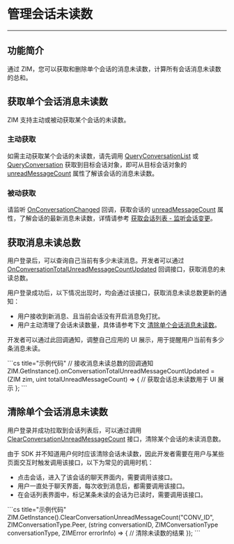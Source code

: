 # 管理会话未读数

- - -

## 功能简介

通过 ZIM，您可以获取和删除单个会话的消息未读数，计算所有会话消息未读数的总和。

## 获取单个会话消息未读数

ZIM 支持主动或被动获取某个会话的未读数。

### 主动获取

如需主动获取某个会话的未读数，请先调用 [QueryConversationList](https://doc-zh.zego.im/article/api?doc=zim_API~cs_unity3d~class~ZIM#query-conversation-list) 或 [QueryConversation](https://doc-zh.zego.im/article/api?doc=zim_API~cs_unity3d~class~ZIM#query-conversation) 获取到目标会话对象，即可从目标会话对象的 [unreadMessageCount](https://doc-zh.zego.im/article/api?doc=zim_API~cs_unity3d~class~ZIMConversation#unread-message-count) 属性了解该会话的消息未读数。

### 被动获取

请监听 [OnConversationChanged](https://doc-zh.zego.im/article/api?doc=zim_API~cs_unity3d~class~ZIMEventHandler#on-conversation-changed) 回调，获取会话的 [unreadMessageCount](https://doc-zh.zego.im/article/api?doc=zim_API~cs_unity3d~class~ZIMConversation#unread-message-count) 属性，了解会话的最新消息未读数，详情请参考 [获取会话列表 - 监听会话变更](/zim-u3d/guides/conversation/get-the-conversation-list#监听会话变更)。


## 获取消息未读总数

用户登录后，可以查询自己当前有多少未读消息。开发者可以通过 [OnConversationTotalUnreadMessageCountUpdated](https://doc-zh.zego.im/article/api?doc=zim_API~cs_unity3d~class~ZIMEventHandler#on-conversation-total-unread-message-count-updated) 回调接口，获取消息的未读总数。

用户登录成功后，以下情况出现时，均会通过该接口，获取消息未读总数更新的通知：

- 用户接收到新消息、且当前会话没有开启消息免打扰。
- 用户主动清理了会话未读数量，具体请参考下文 [清除单个会话消息未读数](/zim-u3d/guides/conversation/manage-unread-message-counts#清除单个会话消息未读数)。

开发者可以通过此回调通知，调整自己应用的 UI 展示，用于提醒用户当前有多少条消息未读。    


<CodeGroup>
```cs title="示例代码"
// 接收消息未读总数的回调通知
ZIM.GetInstance().onConversationTotalUnreadMessageCountUpdated = (ZIM zim,
                                             uint totalUnreadMessageCount) =>
{
    // 获取会话总未读数用于 UI 展示
};
```
</CodeGroup>


## 清除单个会话消息未读数

用户登录并成功拉取到会话列表后，可以通过调用 [ClearConversationUnreadMessageCount](https://doc-zh.zego.im/article/api?doc=zim_API~cs_unity3d~class~ZIM#clear-conversation-unread-message-count) 接口，清除某个会话的未读消息数。

由于 SDK 并不知道用户何时应该清除会话未读数，因此开发者需要在用户与某些页面交互时触发调用该接口，以下为常见的调用时机：

- 点击会话，进入了该会话的聊天界面内，需要调用该接口。
- 用户一直处于聊天界面，每次收到消息后，都需要调用该接口。
- 在会话列表界面中，标记某条未读的会话为已读时，需要调用该接口。


<CodeGroup>
```cs title="示例代码"
ZIM.GetInstance().ClearConversationUnreadMessageCount("CONV_ID", ZIMConversationType.Peer,
    (string conversationID, ZIMConversationType conversationType,
                ZIMError errorInfo) =>
    {
        // 清除未读数的结果
    });
```
</CodeGroup>
